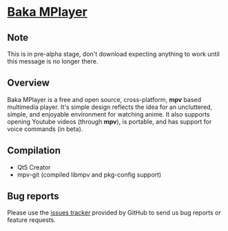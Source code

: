 # [Baka MPlayer](http://bakamplayer.u8sand.net)

## Note

This is in pre-alpha stage, don't download expecting anything to work until this message is no longer there.

## Overview

Baka MPlayer is a free and open source, cross-platform, **mpv** based multimedia player.
It's simple design reflects the idea for an uncluttered, simple, and enjoyable environment for watching anime.
It also supports opening Youtube videos (through **mpv**), is portable, and has support for voice commands (in beta).

## Compilation

* Qt5 Creator
* mpv-git (compiled libmpv and pkg-config support)

## Bug reports

Please use the [issues tracker](https://github.com/u8sand/Baka-MPlayer/issues) provided by GitHub to send us bug reports or
feature requests.
